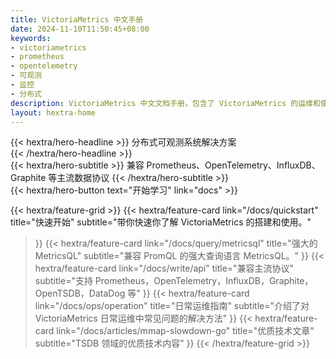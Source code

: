 ```yaml
---
title: VictoriaMetrics 中文手册
date: 2024-11-10T11:50:45+08:00
keywords:
- victoriametrics
- prometheus
- opentelemetry
- 可观测
- 监控
- 分布式
description: VictoriaMetrics 中文文档手册，包含了 VictoriaMetrics 的运维和使用文档，以及可观测领域的经验分享
layout: hextra-home
---
```



<div class="hx-mt-6 hx-mb-6">
{{< hextra/hero-headline >}}
  分布式可观测系统解决方案&nbsp;<br class="sm:hx-block hx-hidden" />
{{< /hextra/hero-headline >}}
</div>

<div class="hx-mb-12">
{{< hextra/hero-subtitle >}}
	兼容 Prometheus、OpenTelemetry、InfluxDB、 Graphite 等主流数据协议
{{< /hextra/hero-subtitle >}}
</div>

<div class="hx-mb-6">
{{< hextra/hero-button text="开始学习" link="docs" >}}
</div>

<div class="hx-mt-6"></div>

{{< hextra/feature-grid >}}
  {{< hextra/feature-card
    link="/docs/quickstart"
    title="快速开始"
    subtitle="带你快速你了解 VictoriaMetrics 的搭建和使用。"
  >}}
  {{< hextra/feature-card
    link="/docs/query/metricsql"
    title="强大的 MetricsQL"
    subtitle="兼容 PromQL 的强大查询语言 MetricsQL。"
  >}}
  {{< hextra/feature-card
    link="/docs/write/api"
    title="兼容主流协议"
    subtitle="支持 Prometheus，OpenTelemetry，InfluxDB，Graphite，OpenTSDB，DataDog 等"
  >}}
  {{< hextra/feature-card
    link="/docs/ops/operation"
    title="日常运维指南"
    subtitle="介绍了对 VictoriaMetrics 日常运维中常见问题的解决方法"
  >}}
  {{< hextra/feature-card
    link="/docs/articles/mmap-slowdown-go"
    title="优质技术文章"
    subtitle="TSDB 领域的优质技术内容"
  >}}
{{< /hextra/feature-grid >}}